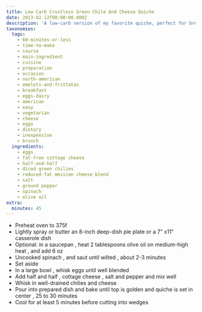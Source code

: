 ```yaml
---
title: Low Carb Crustless Green Chile And Cheese Quiche
date: 2013-02-12T00:00:00.000Z
description: 'A low-carb version of my favorite quiche, perfect for breakfast or brunch!'
taxonomies:
  tags:
    - 60-minutes-or-less
    - time-to-make
    - course
    - main-ingredient
    - cuisine
    - preparation
    - occasion
    - north-american
    - omelets-and-frittatas
    - breakfast
    - eggs-dairy
    - american
    - easy
    - vegetarian
    - cheese
    - eggs
    - dietary
    - inexpensive
    - brunch
  ingredients:
    - eggs
    - fat-free cottage cheese
    - half-and-half
    - diced green chilies
    - reduced-fat mexican cheese blend
    - salt
    - ground pepper
    - spinach
    - olive oil
extra:
  minutes: 45
---
```

 - Preheat oven to 375f
 - Lightly spray or butter an 8-inch deep-dish pie plate or a 7" x11" casserole dish
 - Optional: in a saucepan , heat 2 tablespoons olive oil on medium-high heat , and add 6 oz
 - Uncooked spinach , and saut until wilted , about 2-3 minutes
 - Set aside
 - In a large bowl , whisk eggs until well blended
 - Add half and half , cottage cheese , salt and pepper and mix well
 - Whisk in well-drained chilies and cheese
 - Pour into prepared dish and bake until top is golden and quiche is set in center , 25 to 30 minutes
 - Cool for at least 5 minutes before cutting into wedges
